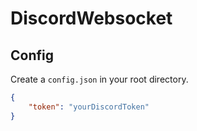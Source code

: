 # DiscordWebsocket

## Config
Create a `config.json` in your root directory.
```json
{
    "token": "yourDiscordToken"
}
```